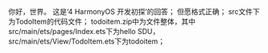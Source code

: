 你好，世界。
这是‘4  HarmonyOS 开发初探’的回答；
但愿格式正确；
src文件下为TodoItem的代码文件；
todoitem.zip中为文件整体，其中src/main/ets/pages/Index.ets下为hello SDU，src/main/ets/View/TodoItem.ets下为todoitem；

